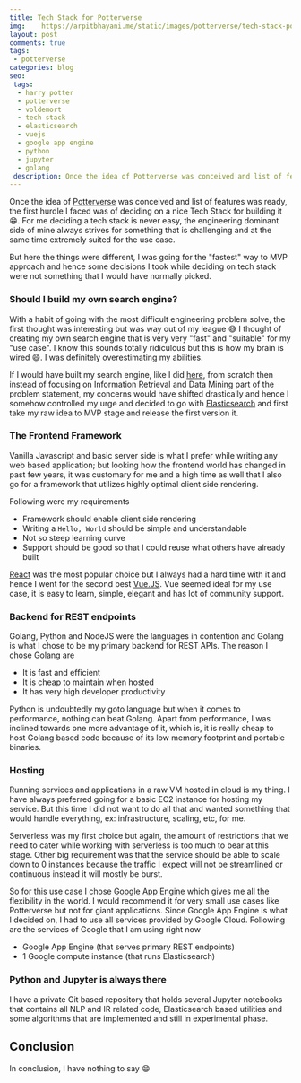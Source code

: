 ```yaml
---
title: Tech Stack for Potterverse
img:    https://arpitbhayani.me/static/images/potterverse/tech-stack-potterverse.png
layout: post
comments: true
tags:
 - potterverse
categories: blog
seo:
 tags:
  - harry potter
  - potterverse
  - voldemort
  - tech stack
  - elasticsearch
  - vuejs
  - google app engine
  - python
  - jupyter
  - golang
 description: Once the idea of Potterverse was conceived and list of features was ready, the first hurdle I faced was of deciding on a nice Tech Stack for building it. For me deciding a tech stack is never easy, the engineering dominant side of mine always strives for something that is challenging and at the same time extremely suited for the use case.
---
```


Once the idea of [Potterverse](http://potterverse.arpitbhayani.me/) was conceived
and list of features was ready, the first hurdle I faced was of deciding on a nice
Tech Stack for building it :grin:. For me deciding a tech stack is never easy, the
engineering dominant side of mine always strives for something that is challenging
and at the same time extremely suited for the use case.

But here the things were different, I was going for the "fastest" way
to MVP approach and hence some decisions I took while deciding on tech stack were
not something that I would have normally picked. 

### Should I build my own search engine?
With a habit of going with the most difficult engineering problem solve, the first
thought was interesting but was way out of my league :sweat_smile:
I thought of creating my own search engine that is very very "fast" and "suitable"
for my "use case". I know this sounds totally ridiculous but this is how my brain is
wired :smile:. I was definitely overestimating my abilities.

If I would have built my search engine, like I did [here](https://github.com/arpitbbhayani/wikise),
from scratch then instead of focusing on Information Retrieval and Data Mining part
of the problem statement, my concerns would have shifted drastically and hence
I somehow controlled my urge and decided to go with [Elasticsearch](https://www.elastic.co/)
and first take my raw idea to MVP stage and release the first version it.

### The Frontend Framework
Vanilla Javascript and basic server side is what I prefer while writing any web based
application; but looking how the frontend world has changed in past few years, it was
customary for me and a high time as well that I also go for a framework that utilizes
highly optimal client side rendering.

Following were my requirements

 - Framework should enable client side rendering
 - Writing a `Hello, World` should be simple and understandable
 - Not so steep learning curve
 - Support should be good so that I could reuse what others have already built

[React](https://reactjs.org/) was the most popular choice but I always had a hard time
with it and hence I went for the second best [Vue.JS](https://vuejs.org/). Vue seemed
ideal for my use case, it is easy to learn, simple, elegant and has lot of community
support.

### Backend for REST endpoints
Golang, Python and NodeJS were the languages in contention and Golang is what I chose
to be my primary backend for REST APIs. The reason I chose Golang are

 - It is fast and efficient
 - It is cheap to maintain when hosted
 - It has very high developer productivity

Python is undoubtedly my goto language but when it comes to performance, nothing
can beat Golang. Apart from performance, I was inclined towards one more advantage
of it, which is, it is really cheap to host Golang based code because of its
low memory footprint and portable binaries.

### Hosting
Running services and applications in a raw VM hosted in cloud is my thing. I have
always preferred going for a basic EC2 instance for hosting my service. But this time
I did not want to do all that and wanted something that would handle everything, ex:
infrastructure, scaling, etc, for me.

Serverless was my first choice but again, the amount of restrictions that we need to
cater while working with serverless is too much to bear at this stage. Other big
requirement was that the service should be able to scale down to 0 instances because
the traffic I expect will not be streamlined or continuous instead it will mostly be
burst.

So for this use case I chose [Google App Engine](https://cloud.google.com/appengine/)
which gives me all the flexibility in the world. I would recommend it for very small
use cases like Potterverse but not for giant applications. Since Google App Engine
is what I decided on, I had to use all services provided by Google Cloud. Following
are the services of Google that I am using right now

 - Google App Engine (that serves primary REST endpoints)
 - 1 Google compute instance (that runs Elasticsearch)

### Python and Jupyter is always there
I have a private Git based repository that holds several Jupyter notebooks that
contains all NLP and IR related code, Elasticsearch based utilities and some
algorithms that are implemented and still in experimental phase.


## Conclusion
In conclusion, I have nothing to say :smile:
